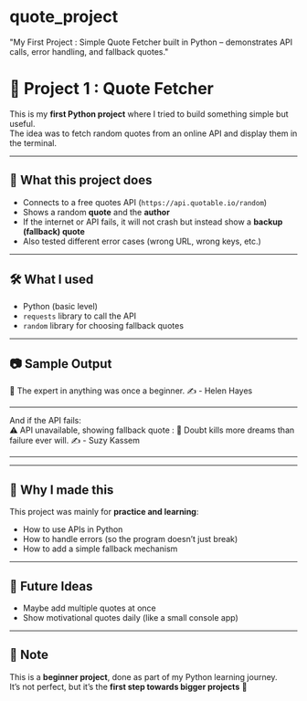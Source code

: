 # quote_project
"My First Project : Simple Quote Fetcher built in Python – demonstrates API calls, error handling, and fallback quotes." 

# 📌 Project 1 : Quote Fetcher  
This is my **first Python project** where I tried to build something simple but useful.  
The idea was to fetch random quotes from an online API and display them in the terminal.  

---

## 🚀 What this project does  
- Connects to a free quotes API (`https://api.quotable.io/random`)  
- Shows a random **quote** and the **author**  
- If the internet or API fails, it will not crash but instead show a **backup (fallback) quote**  
- Also tested different error cases (wrong URL, wrong keys, etc.)  

---

## 🛠️ What I used  
- Python (basic level)  
- `requests` library to call the API  
- `random` library for choosing fallback quotes  

---

## 📷 Sample Output  
💬 The expert in anything was once a beginner.
✍️ - Helen Hayes 

--- 

And if the API fails:  
⚠️ API unavailable, showing fallback quote :
💬 Doubt kills more dreams than failure ever will.
✍️ - Suzy Kassem 

--- 


---

## 🎯 Why I made this  
This project was mainly for **practice and learning**:  
- How to use APIs in Python  
- How to handle errors (so the program doesn’t just break)  
- How to add a simple fallback mechanism  

---

## 🙌 Future Ideas  
- Maybe add multiple quotes at once  
- Show motivational quotes daily (like a small console app)  

---

## 📖 Note  
This is a **beginner project**, done as part of my Python learning journey.  
It’s not perfect, but it’s the **first step towards bigger projects** 🚀  

